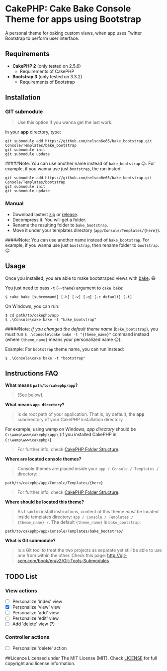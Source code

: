 # CakePHP: Cake Bake Console Theme for apps using Bootstrap
A personal theme for baking custom views, when app uses Twitter Bootstrap to perform user interface.

## Requirements 
* **CakePHP 2** (only tested on 2.5.6)
  * Requirements of CakePHP
* **Bootstrap 3** (only tested on 3.3.2)
  * Requirements of Bootstrap

## Installation
### GIT submodule
> Use this option if you wanna get the last work.

In your **app** directory, type:

    git submodule add https://github.com/nelson6e65/bake_bootstrap.git Console/Templates/bake_bootstrap
    git submodule init
    git submodule update

#####Note:
You can use another name instead of `bake_bootstrap` :wink:. For example, if you wanna use just `bootstrap`, the run insted:

    git submodule add https://github.com/nelson6e65/bake_bootstrap.git Console/Templates/bootstrap
    git submodule init
    git submodule update

### Manual
* Download lastest [zip](https://github.com/nelson6e65/bake_bootstrap/archive/master.zip) or [release](https://github.com/nelson6e65/bake_bootstrap/releases).
* Decompress it. You will get a  folder.
* Rename the resulting folder to `bake_bootstrap`.
* Move it under your templates directory (`app/Console/Templates/{here}`).

#####Note:
You can use another name instead of `bake_bootstrap`. For example, if you wanna use just `bootstrap`, then rename folder to `bootstrap`. :wink:

## Usage
Once you installed, you are able to make bootstraped views with [bake](http://book.cakephp.org/2.0/en/console-and-shells/code-generation-with-bake.html). :smiley:

You just need to pass `-t` (`--theme`) argument to `cake bake`:

    $ cake bake [subcommand] [-h] [-v] [-q] [-c default] [-t]

On Windows, you can run:

    $ cd path/to/cakephp/app
    $ .\Console\cake bake -t "bake_bootstrap"

#####Note:
*If you changed the default theme name* (`bake_bootstrap`), you must run `$ .\Console\cake bake -t "{theme_name}"` command instead (where `{theme_name}` means your personalized name :wink:).

Example: For `bootstrap` theme name, you can run instead:

    $ .\Console\cake bake -t "bootstrap"

## Instructions FAQ

**What means `path/to/cakephp/app`?**
> [See below].

**What means `app directory`?**
> Is de root path of your application. That is, by default, the **app** subdirectory of your CakePHP installation directory.
> 
For example, using wamp on Windows, *app directory* should be `C:\wamp\www\cakephp\app\` (if you installed CakePHP in `C:\wamp\www\cakephp\`).
> For further info, check [CakePHP Folder Structure](http://book.cakephp.org/2.0/en/getting-started/cakephp-folder-structure.html#the-app-folder).

**Where are located console themes?**
> Console themes are placed inside your `app / Console / Templates /` directory:
> 
`path/to/cakephp/app/Console/Templates/{here}`
> For further info, check [CakePHP Folder Structure](http://book.cakephp.org/2.0/en/getting-started/cakephp-folder-structure.html#the-app-folder).

**Where should be located this theme?**
> As I said in install instructions, content of this theme *must* be located inside templates directory: `app / Console / Templates / {theme_name} /`.
The default `{theme_name}` is `bake_bootstrap`:
>
`path/to/cakephp/app/Console/Templates/bake_bootstrap/`

**What is Git submodule?**
> Is a Git tool to treat the two projects as separate yet still be able to use one from within the other. Check this page: http://git-scm.com/book/en/v2/Git-Tools-Submodules

## TODO List
### View actions
- [ ] Personalize 'index' view
- [x] Personalize 'view' view 
- [ ] Personalize 'add' view
- [ ] Personalize 'edit' view
- [ ] Add 'delete' view (?)

### Controller actions
- [ ] Personalize 'delete' action

##Licence
Licensed under The MIT License (MIT). Check [LICENSE](/LICENSE) for full copyright and license information.
